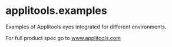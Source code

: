applitools.examples
===================
Examples of Applitools eyes integrated for different environments.

For full product spec go to www.applitools.com
